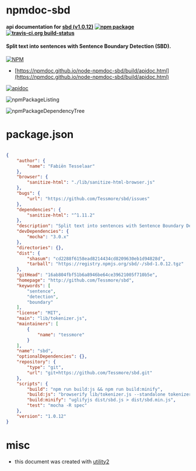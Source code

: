 # npmdoc-sbd

#### api documentation for  [sbd (v1.0.12)](http://github.com/Tessmore/sbd)  [![npm package](https://img.shields.io/npm/v/npmdoc-sbd.svg?style=flat-square)](https://www.npmjs.org/package/npmdoc-sbd) [![travis-ci.org build-status](https://api.travis-ci.org/npmdoc/node-npmdoc-sbd.svg)](https://travis-ci.org/npmdoc/node-npmdoc-sbd)

#### Split text into sentences with Sentence Boundary Detection (SBD).

[![NPM](https://nodei.co/npm/sbd.png?downloads=true&downloadRank=true&stars=true)](https://www.npmjs.com/package/sbd)

- [https://npmdoc.github.io/node-npmdoc-sbd/build/apidoc.html](https://npmdoc.github.io/node-npmdoc-sbd/build/apidoc.html)

[![apidoc](https://npmdoc.github.io/node-npmdoc-sbd/build/screenCapture.buildCi.browser.%252Ftmp%252Fbuild%252Fapidoc.html.png)](https://npmdoc.github.io/node-npmdoc-sbd/build/apidoc.html)

![npmPackageListing](https://npmdoc.github.io/node-npmdoc-sbd/build/screenCapture.npmPackageListing.svg)

![npmPackageDependencyTree](https://npmdoc.github.io/node-npmdoc-sbd/build/screenCapture.npmPackageDependencyTree.svg)



# package.json

```json

{
    "author": {
        "name": "Fabiën Tesselaar"
    },
    "browser": {
        "sanitize-html": "./lib/sanitize-html-browser.js"
    },
    "bugs": {
        "url": "https://github.com/Tessmore/sbd/issues"
    },
    "dependencies": {
        "sanitize-html": "^1.11.2"
    },
    "description": "Split text into sentences with Sentence Boundary Detection (SBD).",
    "devDependencies": {
        "mocha": "3.0.x"
    },
    "directories": {},
    "dist": {
        "shasum": "cd2288f6158ead8214434cd8209630eb1d94828d",
        "tarball": "https://registry.npmjs.org/sbd/-/sbd-1.0.12.tgz"
    },
    "gitHead": "16ab804fbf51b6a8946be64ce39621005f710b5e",
    "homepage": "http://github.com/Tessmore/sbd",
    "keywords": [
        "sentence",
        "detection",
        "boundary"
    ],
    "license": "MIT",
    "main": "lib/tokenizer.js",
    "maintainers": [
        {
            "name": "tessmore"
        }
    ],
    "name": "sbd",
    "optionalDependencies": {},
    "repository": {
        "type": "git",
        "url": "git+https://github.com/Tessmore/sbd.git"
    },
    "scripts": {
        "build": "npm run build:js && npm run build:minify",
        "build:js": "browserify lib/tokenizer.js --standalone tokenizer > dist/sbd.js",
        "build:minify": "uglifyjs dist/sbd.js > dist/sbd.min.js",
        "test": "mocha -R spec"
    },
    "version": "1.0.12"
}
```



# misc
- this document was created with [utility2](https://github.com/kaizhu256/node-utility2)
